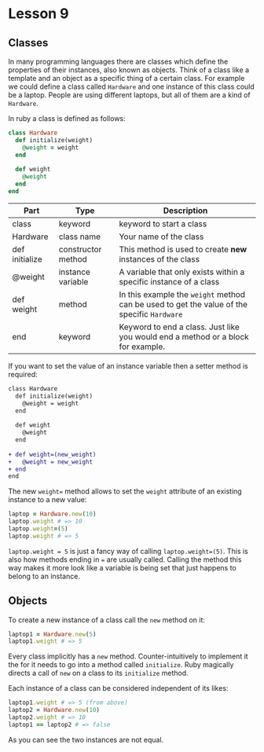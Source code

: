 # Lesson 9

## Classes

In many programming languages there are classes which define the properties of their instances, also known as objects.
Think of a class like a template and an object as a specific thing of a certain class. For example we could define a class
called `Hardware` and one instance of this class could be a laptop. People are using different laptops,
but all of them are a kind of `Hardware`.

In ruby a class is defined as follows:

```ruby
class Hardware
  def initialize(weight)
    @weight = weight
  end
  
  def weight
    @weight
  end
end
```

|Part|Type|Description|
|-|-|-|
|class|keyword|keyword to start a class|
|Hardware|class name|Your name of the class|
|def initialize|constructor method|This method is used to create **new** instances of the class|
|@weight|instance variable|A variable that only exists within a specific instance of a class|
|def weight|method|In this example the `weight` method can be used to get the value of the specific `Hardware`|
|end|keyword|Keyword to end a class. Just like you would end a method or a block for example.|

If you want to set the value of an instance variable then a setter method is required:

```diff
class Hardware
  def initialize(weight)
    @weight = weight
  end
  
  def weight
    @weight
  end
  
+ def weight=(new_weight)
+   @weight = new_weight
+ end
end
```

The new `weight=` method allows to set the `weight` attribute of an existing instance to a new value:

```ruby
laptop = Hardware.new(10)
laptop.weight # => 10
laptop.weight=(5)
laptop.weight # => 5
```

`laptop.weight = 5` is just a fancy way of calling `laptop.weight=(5)`.
This is also how methods ending in `=` are usually called.
Calling the method this way makes it more look like a variable is being set that just happens to belong to an instance.

## Objects

To create a new instance of a class call the `new` method on it:

```ruby
laptop1 = Hardware.new(5)
laptop1.weight # => 5
```

Every class implicitly has a `new` method. Counter-intuitively to implement it the for it needs to
go into a method called `initialize`. Ruby magically directs a call of `new` on a class to its `initialize` method.

Each instance of a class can be considered independent of its likes:

```ruby
laptop1.weight # => 5 (from above)
laptop2 = Hardware.new(10)
laptop2.weight # => 10
laptop1 == laptop2 # => false
```

As you can see the two instances are not equal.
